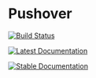 # Pushover

[![Build Status](https://travis-ci.org/scls19fr/Pushover.jl.svg?branch=master)](https://travis-ci.org/scls19fr/Pushover.jl)

[![Latest Documentation](https://img.shields.io/badge/docs-dev-blue.svg)](https://scls19fr.github.io/Pushover.jl/dev)

[![Stable Documentation](https://img.shields.io/badge/docs-stable-blue.svg)](https://scls19fr.github.io/Pushover.jl/stable)
